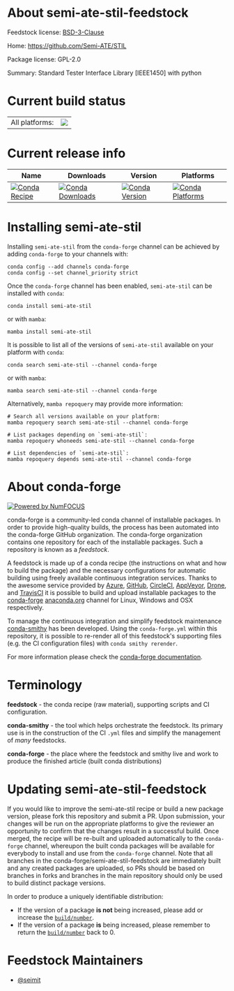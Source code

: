 About semi-ate-stil-feedstock
=============================

Feedstock license: [BSD-3-Clause](https://github.com/conda-forge/semi-ate-stil-feedstock/blob/main/LICENSE.txt)

Home: https://github.com/Semi-ATE/STIL

Package license: GPL-2.0

Summary: Standard Tester Interface Library [IEEE1450] with python

Current build status
====================


<table><tr><td>All platforms:</td>
    <td>
      <a href="https://dev.azure.com/conda-forge/feedstock-builds/_build/latest?definitionId=15819&branchName=main">
        <img src="https://dev.azure.com/conda-forge/feedstock-builds/_apis/build/status/semi-ate-stil-feedstock?branchName=main">
      </a>
    </td>
  </tr>
</table>

Current release info
====================

| Name | Downloads | Version | Platforms |
| --- | --- | --- | --- |
| [![Conda Recipe](https://img.shields.io/badge/recipe-semi--ate--stil-green.svg)](https://anaconda.org/conda-forge/semi-ate-stil) | [![Conda Downloads](https://img.shields.io/conda/dn/conda-forge/semi-ate-stil.svg)](https://anaconda.org/conda-forge/semi-ate-stil) | [![Conda Version](https://img.shields.io/conda/vn/conda-forge/semi-ate-stil.svg)](https://anaconda.org/conda-forge/semi-ate-stil) | [![Conda Platforms](https://img.shields.io/conda/pn/conda-forge/semi-ate-stil.svg)](https://anaconda.org/conda-forge/semi-ate-stil) |

Installing semi-ate-stil
========================

Installing `semi-ate-stil` from the `conda-forge` channel can be achieved by adding `conda-forge` to your channels with:

```
conda config --add channels conda-forge
conda config --set channel_priority strict
```

Once the `conda-forge` channel has been enabled, `semi-ate-stil` can be installed with `conda`:

```
conda install semi-ate-stil
```

or with `mamba`:

```
mamba install semi-ate-stil
```

It is possible to list all of the versions of `semi-ate-stil` available on your platform with `conda`:

```
conda search semi-ate-stil --channel conda-forge
```

or with `mamba`:

```
mamba search semi-ate-stil --channel conda-forge
```

Alternatively, `mamba repoquery` may provide more information:

```
# Search all versions available on your platform:
mamba repoquery search semi-ate-stil --channel conda-forge

# List packages depending on `semi-ate-stil`:
mamba repoquery whoneeds semi-ate-stil --channel conda-forge

# List dependencies of `semi-ate-stil`:
mamba repoquery depends semi-ate-stil --channel conda-forge
```


About conda-forge
=================

[![Powered by
NumFOCUS](https://img.shields.io/badge/powered%20by-NumFOCUS-orange.svg?style=flat&colorA=E1523D&colorB=007D8A)](https://numfocus.org)

conda-forge is a community-led conda channel of installable packages.
In order to provide high-quality builds, the process has been automated into the
conda-forge GitHub organization. The conda-forge organization contains one repository
for each of the installable packages. Such a repository is known as a *feedstock*.

A feedstock is made up of a conda recipe (the instructions on what and how to build
the package) and the necessary configurations for automatic building using freely
available continuous integration services. Thanks to the awesome service provided by
[Azure](https://azure.microsoft.com/en-us/services/devops/), [GitHub](https://github.com/),
[CircleCI](https://circleci.com/), [AppVeyor](https://www.appveyor.com/),
[Drone](https://cloud.drone.io/welcome), and [TravisCI](https://travis-ci.com/)
it is possible to build and upload installable packages to the
[conda-forge](https://anaconda.org/conda-forge) [anaconda.org](https://anaconda.org/)
channel for Linux, Windows and OSX respectively.

To manage the continuous integration and simplify feedstock maintenance
[conda-smithy](https://github.com/conda-forge/conda-smithy) has been developed.
Using the ``conda-forge.yml`` within this repository, it is possible to re-render all of
this feedstock's supporting files (e.g. the CI configuration files) with ``conda smithy rerender``.

For more information please check the [conda-forge documentation](https://conda-forge.org/docs/).

Terminology
===========

**feedstock** - the conda recipe (raw material), supporting scripts and CI configuration.

**conda-smithy** - the tool which helps orchestrate the feedstock.
                   Its primary use is in the construction of the CI ``.yml`` files
                   and simplify the management of *many* feedstocks.

**conda-forge** - the place where the feedstock and smithy live and work to
                  produce the finished article (built conda distributions)


Updating semi-ate-stil-feedstock
================================

If you would like to improve the semi-ate-stil recipe or build a new
package version, please fork this repository and submit a PR. Upon submission,
your changes will be run on the appropriate platforms to give the reviewer an
opportunity to confirm that the changes result in a successful build. Once
merged, the recipe will be re-built and uploaded automatically to the
`conda-forge` channel, whereupon the built conda packages will be available for
everybody to install and use from the `conda-forge` channel.
Note that all branches in the conda-forge/semi-ate-stil-feedstock are
immediately built and any created packages are uploaded, so PRs should be based
on branches in forks and branches in the main repository should only be used to
build distinct package versions.

In order to produce a uniquely identifiable distribution:
 * If the version of a package **is not** being increased, please add or increase
   the [``build/number``](https://docs.conda.io/projects/conda-build/en/latest/resources/define-metadata.html#build-number-and-string).
 * If the version of a package **is** being increased, please remember to return
   the [``build/number``](https://docs.conda.io/projects/conda-build/en/latest/resources/define-metadata.html#build-number-and-string)
   back to 0.

Feedstock Maintainers
=====================

* [@seimit](https://github.com/seimit/)

